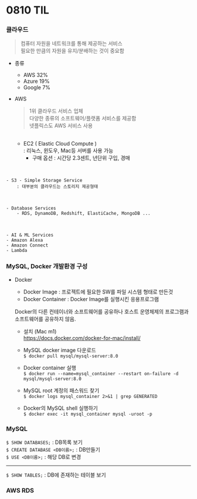 # 0810 TIL


### 클라우드
> 컴퓨터 자원을 네트워크를 통해 제공하는 서비스  
> 필요한 만큼의 자원을 유지/분배하는 것이 중요함

- 종류
    - AWS   32%
    - Azure 19%
    - Google 7%

- AWS
    > 1위 클라우드 서비스 업체  
    > 다양한 종류의 소프트웨어/플랫폼 서비스를 제공함  
    > 넷플릭스도 AWS 서비스 사용

    <br/>  

    - EC2 ( Elastic Cloud Compute )  
        : 리눅스, 윈도우, Mac등 서버를 사용 가능  
        - 구매 옵션 : 시간당 2.3센트, 년단위 구입, 경매  
<br/>  

    - S3 - Simple Storage Service  
        : 대부분의 클라우드는 스토리지 제공형태
<br/>  

    - Database Services  
        - RDS, DynamoDB, Redshift, ElastiCache, MongoDB ...
<br/>  

    - AI & ML Services
    - Amazon Alexa  
    - Amazon Connect
    - Lambda



### MySQL, Docker 개발환경 구성

  
- Docker   
    - Docker Image : 프로젝트에 필요한 SW를 파일 시스템 형태로 만든것
    - Docker Container : Docker Image를 실행시킨 응용프로그램

    Docker의 다른 컨테이너와 소프트웨어를 공유하나 호스트 운영체제의 프로그램과 소프트웨어를 공유하지 않음. 

    - 설치 (Mac m1)  
    https://docs.docker.com/docker-for-mac/install/

    - MySQL docker image 다운로드  
    `$ docker pull mysql/mysql-server:8.0`
    - Docker container 실행  
    `$ docker run --name=mysql_container --restart on-failure -d mysql/mysql-server:8.0`
    - MySQL root 계정의 패스워드 찾기  
    `$ docker logs mysql_container 2>&1 | grep GENERATED`  
    - Docker의 MySQL shell 실행하기  
    `$ docker exec -it mysql_container mysql -uroot -p`



### MySQL  
`$ SHOW DATABASES;` : DB목록 보기  
`$ CREATE DATABASE <DB이름>;` : DB만들기  
`$ USE <DB이름>;` : 해당 DB로 변경  

--- 
`$ SHOW TABLES;` : DB에 존재하는 테이블 보기

### AWS RDS
